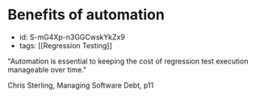 # Benefits of automation
* id: S-mG4Xp-n3GGCwskYkZx9
* tags: [[Regression Testing]]

"Automation is essential to keeping the cost of regression test execution manageable over time."

Chris Sterling, Managing Software Debt, p11
